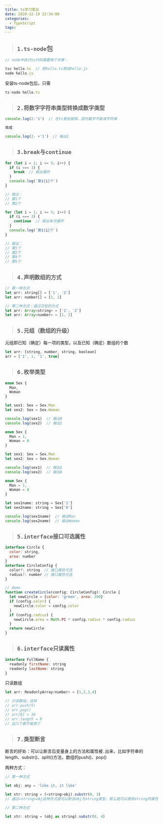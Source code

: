 ```yaml
---
title: ts学习笔记
date: 2020-12-19 22:34:00
categories:
  - TypeScript
tags: 
---
```


> ## <code>1.ts-node</code>包
```js
// node中执行ts代码需要两个步骤：

tsc hello.ts  // 把hello.ts转成hello.js
node hello.js
```
安装ts-node包后，只需
```js
ts-node hello.ts
```

> ## <code>2.将数字字符串类型转换成数字类型</code>

```js
console.log(2-'1')  // 在ts里会报错，因为数字不能减字符串

改成

console.log(2- +'1')  // 输出1
```

> ## <code>3.break与continue</code>
```js
for (let i = 1; i <= 5; i++) {
  if (i === 3) {
    break  // 跳出循环
  }
  console.log(`第${i}个`)
}

// 输出：
// 第1个
// 第2个
```
```js
for (let i = 1; i <= 5; i++) {
  if (i === 3) {
    continue  // 跳出本次循环
  }
  console.log(`第${i}个`)
}

// 输出：
// 第1个
// 第2个
// 第4个
// 第5个
```

> ## <code>4.声明数组的方式</code>
```js
// 第一种方式
let arr: string[] = ['1', '2']
let arr: number[] = [1, 2]
```
```js
// 第二种方式：通过泛型的方式
let arr: Array<string> = ['1', '2']
let arr: Array<number> = [1, 2]
```

> ## <code>5.元组（数组的升级）</code>
元组即已知（确定）每一项的类型，以及已知（确定）数组的个数
```js
let arr: [string, number, string, boolean]
arr = ['1', 1, '1', true]
```

> ## <code>6.枚举类型</code>

```js
enum Sex {
  Man,
  Woman
}

let sex1: Sex = Sex.Man
let sex2: Sex = Sex.Woman

console.log(sex1)  // 输出0
console.log(sex2)  // 输出1
```
```js
enum Sex {
  Man = 1,
  Woman = 8
}

let sex1: Sex = Sex.Man
let sex2: Sex = Sex.Woman

console.log(sex1)  // 输出1
console.log(sex2)  // 输出8
```

```js
enum Sex {
  Man = 1,
  Woman = 8
}

let sex1name: string = Sex['1']
let sex2name: string = Sex['8']

console.log(sex1name)  // 输出Man
console.log(sex2name)  // 输出Woman
```

> ## <code>5.interface接口可选属性</code>
```js
interface Circle {
  color: string,
  area: number
}
interface CircleConfig {
  color?: string  // 接口属性可选
  radius?: number // 接口属性可选
}

// demo
function createCircle(config: CircleConfig): Circle {
  let newCircle = {color: 'green', area: 100}
  if (config.color) {
    newCircle.color = config.color
  }
  if (config.radius) {
    newCircle.area = Math.PI * config.radius * config.radius
  }
  return newCircle
}
```

> ## <code>6.interface只读属性</code>
```js
interface FullName {
  readonly firstName: string
  readonly lastName: string
}
```
只读数组
```js
let arr: ReadonlyArray<number> = [1,2,3,4]

// 只读数组，这样
// arr.push(5)
// arr.pop()
// arr[0] = 10
// arr.length = 8
// 这几个都不能用了
```

> ## <code>7.类型断言</code>

断言的好处：可以让断言后变量身上的方法和属性被<code>.</code>出来，比如字符串的length、substr()、split()方法，数组的push()、pop()

两种方式：
```js
// 第一种方式

let obj: any = 'like it, it like'

let str: string = (<string>obj).substr(0, 3)  
// 通过<string>obj这种方式就可以断言obj为string类型，那么就可以使用string的属性和方法

// 第二种方式

let str: string = (obj as string).substr(0, 4)
```



